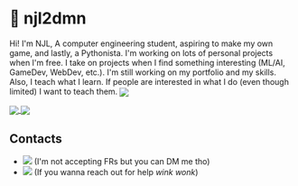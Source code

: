 # 🐙 njl2dmn
Hi! I'm NJL, A computer engineering student, aspiring to make my own game, and lastly, a Pythonista. I'm working on lots of personal projects when I'm free.
I take on projects when I find something interesting (ML/AI, GameDev, WebDev, etc.). I'm still working on my portfolio and my skills. Also, I teach what I
learn. If people are interested in what I do (even though limited) I want to teach them. <img align="center" src="https://img.shields.io/badge/STAN-LOONA-blue?style=flat-square">

[<img align="center" src="https://github-readme-stats.vercel.app/api?username=njl2dmn&count_private=true&show_icons=true&line_height=27.5&theme=dark&bg_color=1,1d1d1d,1d1d1d,101010&hide_border=true"/>
<img align="center" src="https://github-readme-stats.vercel.app/api/top-langs/?username=njl2dmn&show_icon=true&theme=dark&bg_color=1,101010,000000,000000&hide_border=true"/>](https://github.com/njl2dmn)

## Contacts
- ![](https://img.shields.io/badge/Discord-NJL%231541-blue?style=flat-square&logo=discord) (I'm not accepting FRs but you can DM me tho)
- ![](https://img.shields.io/badge/Email-njl.takode%40gmail.com-red?style=flat-square&logo=gmail) (If you wanna reach out for help *wink wonk*)
